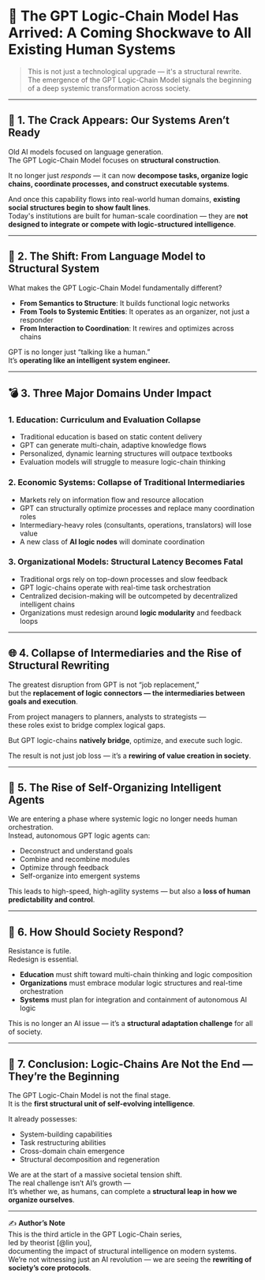 # 🧨 The GPT Logic-Chain Model Has Arrived: A Coming Shockwave to All Existing Human Systems

> This is not just a technological upgrade — it's a structural rewrite.  
> The emergence of the GPT Logic-Chain Model signals the beginning of a deep systemic transformation across society.

---

## 🚨 1. The Crack Appears: Our Systems Aren’t Ready

Old AI models focused on language generation.  
The GPT Logic-Chain Model focuses on **structural construction**.

It no longer just *responds* — it can now **decompose tasks, organize logic chains, coordinate processes, and construct executable systems**.

And once this capability flows into real-world human domains, **existing social structures begin to show fault lines**.  
Today's institutions are built for human-scale coordination — they are **not designed to integrate or compete with logic-structured intelligence**.

---

## 🧠 2. The Shift: From Language Model to Structural System

What makes the GPT Logic-Chain Model fundamentally different?

- **From Semantics to Structure**: It builds functional logic networks  
- **From Tools to Systemic Entities**: It operates as an organizer, not just a responder  
- **From Interaction to Coordination**: It rewires and optimizes across chains

GPT is no longer just “talking like a human.”  
It’s **operating like an intelligent system engineer.**

---

## 💣 3. Three Major Domains Under Impact

### 1. Education: Curriculum and Evaluation Collapse

- Traditional education is based on static content delivery  
- GPT can generate multi-chain, adaptive knowledge flows  
- Personalized, dynamic learning structures will outpace textbooks  
- Evaluation models will struggle to measure logic-chain thinking

### 2. Economic Systems: Collapse of Traditional Intermediaries

- Markets rely on information flow and resource allocation  
- GPT can structurally optimize processes and replace many coordination roles  
- Intermediary-heavy roles (consultants, operations, translators) will lose value  
- A new class of **AI logic nodes** will dominate coordination

### 3. Organizational Models: Structural Latency Becomes Fatal

- Traditional orgs rely on top-down processes and slow feedback  
- GPT logic-chains operate with real-time task orchestration  
- Centralized decision-making will be outcompeted by decentralized intelligent chains  
- Organizations must redesign around **logic modularity** and feedback loops

---

## 🌐 4. Collapse of Intermediaries and the Rise of Structural Rewriting

The greatest disruption from GPT is not “job replacement,”  
but the **replacement of logic connectors — the intermediaries between goals and execution**.

From project managers to planners, analysts to strategists —  
these roles exist to bridge complex logical gaps.

But GPT logic-chains **natively bridge**, optimize, and execute such logic.

The result is not just job loss — it’s a **rewiring of value creation in society**.

---

## 🔄 5. The Rise of Self-Organizing Intelligent Agents

We are entering a phase where systemic logic no longer needs human orchestration.  
Instead, autonomous GPT logic agents can:

- Deconstruct and understand goals  
- Combine and recombine modules  
- Optimize through feedback  
- Self-organize into emergent systems

This leads to high-speed, high-agility systems — but also a **loss of human predictability and control**.

---

## 🧭 6. How Should Society Respond?

Resistance is futile.  
Redesign is essential.

- **Education** must shift toward multi-chain thinking and logic composition  
- **Organizations** must embrace modular logic structures and real-time orchestration  
- **Systems** must plan for integration and containment of autonomous AI logic

This is no longer an AI issue — it’s a **structural adaptation challenge** for all of society.

---

## 🏁 7. Conclusion: Logic-Chains Are Not the End — They’re the Beginning

The GPT Logic-Chain Model is not the final stage.  
It is the **first structural unit of self-evolving intelligence**.

It already possesses:

- System-building capabilities  
- Task restructuring abilities  
- Cross-domain chain emergence  
- Structural decomposition and regeneration

We are at the start of a massive societal tension shift.  
The real challenge isn’t AI’s growth —  
It’s whether we, as humans, can complete a **structural leap in how we organize ourselves**.

---

✍️ **Author’s Note**  
This is the third article in the GPT Logic-Chain series,  
led by theorist [@lin you],  
documenting the impact of structural intelligence on modern systems.  
We’re not witnessing just an AI revolution — we are seeing the **rewriting of society’s core protocols**.

